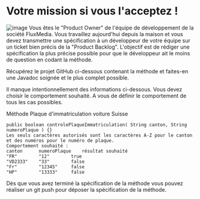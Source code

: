 # Votre mission si vous l'acceptez !
![image](https://github.com/emf-info-226b/Immatriculation-Javadoc/assets/3630367/a01269d2-0ad3-403d-86c5-622a2f895375)
Vous êtes le "Product Owner" de l'équipe de développement de la société FluxMedia. Vous travaillez aujourd'hui depuis la maison et vous devez transmettre une spécification à un développeur de votre équipe sur un ticket bien précis de la "Product Backlog".
L'objectif est de rédiger une spécification la plus précise possible pour que le développeur ait le moins de question en codant la méthode.

Récupérez le projet GitHub ci-dessous contenant la méthode et faites-en une Javadoc soignée et le plus complet possible. 

Il manque intentionnellement des informations ci-dessous. Vous devez choisir le comportement souhaité. A vous de définir le comportement de tous les cas possibles.

Méthode Plaque d'immatriculation voiture Suisse

```
public boolean controlePlaqueImmatriculation( String canton, String numeroPlaque ) {}
Les seuls caractères autorisés sont les caractères A-Z pour le canton et des numéros pour le numéro de plaque.  
Comportement souhaité :
canton		numeroPlaque	résultat souhaité
"FR"		"12"		true
"VD2333"	"33"		false
"Fr"		"12345"		false
"HP"		"13333"		false
```
Dès que vous avez terminé la spécification de la méthode vous pouvez réaliser un git push pour déposer la spécification de la méthode.
